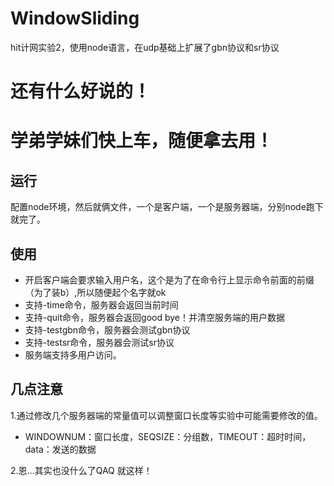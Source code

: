 # WindowSliding
hit计网实验2，使用node语言，在udp基础上扩展了gbn协议和sr协议

# 还有什么好说的！  
# 学弟学妹们快上车，随便拿去用！

## 运行

配置node环境，然后就俩文件，一个是客户端，一个是服务器端，分别node跑下就完了。

## 使用

* 开启客户端会要求输入用户名，这个是为了在命令行上显示命令前面的前缀（为了装b）,所以随便起个名字就ok
* 支持-time命令，服务器会返回当前时间
* 支持-quit命令，服务器会返回good bye！并清空服务端的用户数据
* 支持-testgbn命令，服务器会测试gbn协议
* 支持-testsr命令，服务器会测试sr协议
* 服务端支持多用户访问。

## 几点注意
1.通过修改几个服务器端的常量值可以调整窗口长度等实验中可能需要修改的值。

* WINDOWNUM：窗口长度，SEQSIZE：分组数，TIMEOUT：超时时间，data：发送的数据

2.恩...其实也没什么了QAQ 就这样！

